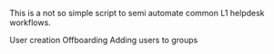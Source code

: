 This is a not so simple script to semi automate common L1 helpdesk workflows.

User creation
Offboarding
Adding users to groups 